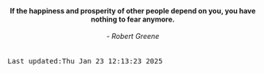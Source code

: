 
<div align="center"><b><span>If the happiness and prosperity of other people depend on you, you have nothing to fear anymore.</span></b><br><br><i> - Robert Greene</i></div>
<br><br><kbd>Last updated:Thu Jan 23 12:13:23 2025</kbd>